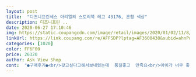 ```yaml
---
layout: post 
title:  "디즈니프린세스 아리엘의 스토리북 레고 43176, 혼합 색상" 
description: 디즈니프린 ..
date: 2020-06-27 17:10:46 
img: https://static.coupangcdn.com/image/retail/images/2020/01/02/11/8/59f08879-283b-4bd1-9b18-1671ee833508.jpg 
linkUrl: https://link.coupang.com/re/AFFSDP?lptag=AF3600438&subid=ahnPublicAsk&pageKey=1649467785&itemId=2810410901&vendorItemId=70125400386&traceid=V0-113-2319cd740966c434 
categories: [1020] 
color: FF6F00 
price: 26320 
author: Ask View Shop 
cont:  "●구매후기●<br/>갖고싶다고해서보내줬는데  품질좋고  만족요<br/>아이가 너무 좋아하네요!<br/>조카 선물로 줬는데 좋아해요<br/>" 
---
```

